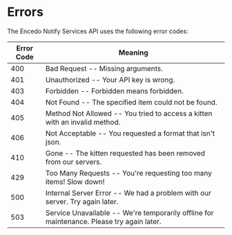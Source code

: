 # Errors


The Encedo Notify Services API uses the following error codes:


Error Code | Meaning
---------- | -------
400 | Bad Request -- Missing arguments.
401 | Unauthorized -- Your API key is wrong.
403 | Forbidden -- Forbidden means forbidden.
404 | Not Found -- The specified item could not be found.
405 | Method Not Allowed -- You tried to access a kitten with an invalid method.
406 | Not Acceptable -- You requested a format that isn't json.
410 | Gone -- The kitten requested has been removed from our servers.
429 | Too Many Requests -- You're requesting too many items! Slow down!
500 | Internal Server Error -- We had a problem with our server. Try again later.
503 | Service Unavailable -- We're temporarily offline for maintenance. Please try again later.
